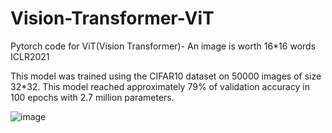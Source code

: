 # Vision-Transformer-ViT
Pytorch code for ViT(Vision Transformer)- An image is worth 16*16 words ICLR2021

This model was trained using the CIFAR10 dataset on 50000 images of size 32*32. This model reached approximately 79% of validation accuracy in 100 epochs with 2.7 million parameters.

![image](https://user-images.githubusercontent.com/71688101/211204617-d3c1036a-2d15-463c-b96d-43cb62dbc6e8.png)
